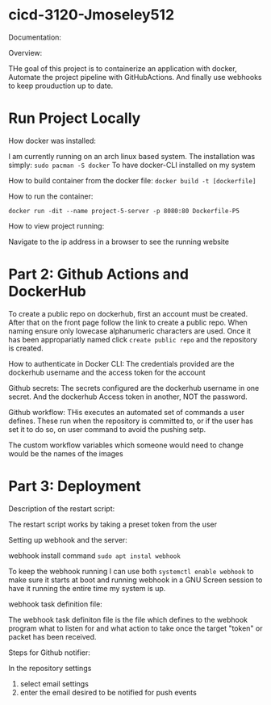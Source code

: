 # cicd-3120-Jmoseley512

Documentation:

Overview: 

THe goal of this project is to containerize an application with docker, Automate the project pipeline with GitHubActions. 
And finally use webhooks to keep prouduction up to date.


# Run Project Locally
How docker was installed:

I am currently running on an arch linux based system. The installation was simply:
```sudo pacman -S docker```
To have docker-CLI installed on my system

How to build container from the docker file: 
```docker build -t [dockerfile]```

How to run the container:

```docker run -dit --name project-5-server -p 8080:80 Dockerfile-P5```

How to view project running:

Navigate to the ip address in a browser to see the running website

# Part 2: Github Actions and DockerHub

To create a public repo on dockerhub, first an account must be created. After that on the front page follow the link to create a public repo. 
When naming ensure only lowecase alphanumeric characters are used. Once it has been appropariatly named click ```create public repo``` and the repository is created. 

How to authenticate in Docker CLI: The credentials provided are the dockerhub username and the access token for the account

Github secrets: The secrets configured are the dockerhub username in one secret. And the dockerhub Access token in another, NOT the password.

Github workflow: THis executes an automated set of commands a user defines. These run when the repository is committed to, or if the user has set it to do so, on user command to avoid the pushing setp. 

The custom workflow variables which someone would need to change would be the names of the images 

# Part 3: Deployment

Description of the restart script:

The restart script works by taking a preset token from the user 

Setting up webhook and the server:

webhook install command ```sudo apt instal webhook```

To keep the webhook running I can use both ```systemctl enable webhook``` to make sure it starts at boot and running webhook in a GNU Screen session to have it running the entire time my system is up. 

webhook task definition file: 

The webhook task definiton file is the file which defines to the webhook program what to listen for and what action to take once the target "token" or packet has been received. 

Steps for Github notifier:

In the repository settings 
1. select email settings
2. enter the email desired to be notified for push events


